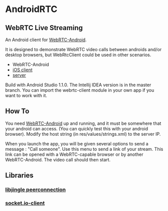 # AndroidRTC

## WebRTC Live Streaming

An Android client for [WebRTC-Android](https://github.com/balwant108/WebRTC-Android).

It is designed to demonstrate WebRTC video calls between androids and/or desktop browsers, but WebRtcClient could be used in other scenarios. 

- WebRTC-Android
- [iOS client](https://github.com/balwant108/WebRTC-iOS)
- [server](https://github.com/balwant108/WebRTC-Server)


Build with Android Studio 1.1.0. The Intellij IDEA version is in the master branch.
You can import the webrtc-client module in your own app if you want to work with it.


## How To

You need [WebRTC-Android](https://github.com/balwant108/WebRTC-Android) up and running, and it must be somewhere that your android can access. (You can quickly test this with your android browser). Modify the host string (in res/values/strings.xml) to the server IP.

When you launch the app, you will be given several options to send a message : "Call someone".
Use this menu to send a link of your stream. This link can be opened with a WebRTC-capable browser or by another WebRTC-Android.
The video call should then start.


## Libraries

### [libjingle peerconnection](https://code.google.com/p/webrtc/)
### [socket.io-client](https://github.com/nkzawa/socket.io-client.java)

